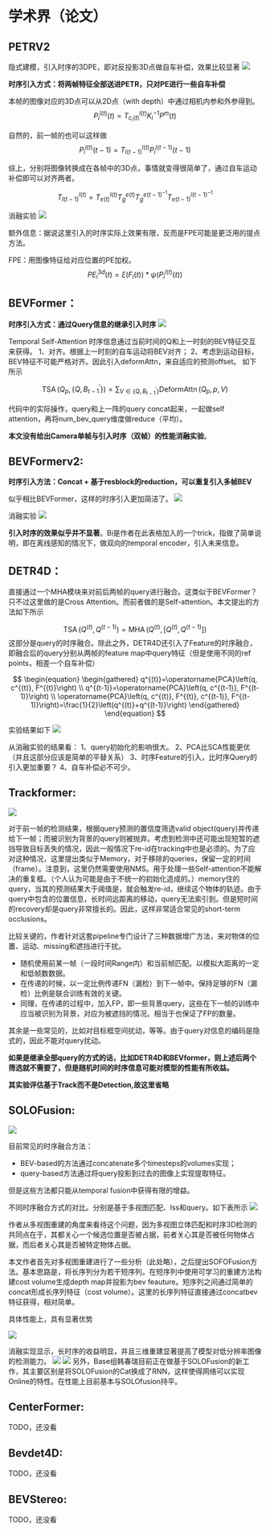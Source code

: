 # 学术界（论文）

## PETRV2
隐式建模，引入时序的3DPE，即对反投影3D点做自车补偿，效果比较显著
![](/assets/img/20221226/PETRV2F1.jpg)

**时序引入方式：将两帧特征全部送进PETR，只对PE进行一些自车补偿**

本帧的图像对应的3D点可以从2D点（with depth）中通过相机内参和外参得到。
$$
\begin{equation}
P_i^{l(t)}(t)=T_{c_i(t)}^{l(t)} K_i^{-1} P^m(t)
\end{equation}
$$

自然的，前一帧的也可以这样做
$$
\begin{equation}
P_i^{l(t)}(t-1)=T_{l(t-1)}^{l(t)} P_i^{l(t-1)}(t-1)
\end{equation}
$$

综上，分别将图像转换成在各帧中的3D点，事情就变得很简单了，通过自车运动补偿即可以对齐两者。

$$
\begin{equation}
T_{l(t-1)}^{l(t)}=T_{e(t)}^{l(t)} T_g^{e(t)} T_g^{e(t-1)^{-1}} T_{e(t-1)}^{l(t-1)^{-1}}
\end{equation}
$$

消融实验
![](/assets/img/20221226/PETRV2FT3.jpg)

额外信息：据说这里引入的时序实际上效果有限，反而是FPE可能是更泛用的提点方法。

FPE：用图像特征给对应位置的PE加权。
$$
\begin{equation}
P E_i^{3 d}(t)=\xi\left(F_i(t)\right) * \psi\left(P_i^{l(t)}(t)\right)
\end{equation}
$$

## BEVFormer：
  **时序引入方式：通过Query信息的继承引入时序**
  ![](/assets/img/20221025/BEVFormerF2.jpg)

Temporal Self-Attention
时序信息通过当前时间的Q和上一时刻的BEV特征交互来获得。
1、对齐。根据上一时刻的自车运动将BEV对齐；
2、考虑到运动目标，BEV特征不可能严格对齐。因此引入deformAttn，来自适应的预测offset。
如下所示

$$
\begin{equation}
\operatorname{TSA}\left(Q_p,\left\{Q, B_{t-1}^{\prime}\right\}\right)=\sum_{V \in\left\{Q, B_{t-1}^{\prime}\right\}} \operatorname{DeformAttn}\left(Q_p, p, V\right)
\end{equation}
$$

代码中的实际操作，query和上一阵的query concat起来，一起做self attention，再将num_bev_query维度做reduce（平均）。

**本文没有给出Camera单帧与引入时序（双帧）的性能消融实验**。


## BEVFormerv2:
**时序引入方法：Concat + 基于resblock的reduction，可以重复引入多帧BEV**

似乎相比BEVFormer，这样的时序引入更加简洁了。
![](/assets/img/20221123/BEVFormerv2F1.jpg)

消融实验
![](/assets/img/20221123/BEVFormerv2T6.jpg)


**引入时序的效果似乎并不显著**。Bi是作者在此表格加入的一个trick，指做了简单说明，即在离线感知的情况下，做双向的temporal encoder，引入未来信息。

## DETR4D：
直接通过一个MHA模块来对前后两帧的query进行融合。这类似于BEVFormer？只不过这里做的是Cross Attention。而前者做的是Self-attention。本文提出的方法如下所示

$$
\begin{equation}
\operatorname{TSA}\left(Q^{(t)}, Q^{(t-1)}\right)=\operatorname{MHA}\left(Q^{(t)},\left[Q^{(t)}, Q^{(t-1)}\right]\right)
\end{equation}
$$
这部分是query的时序融合。除此之外，DETR4D还引入了Feature的时序融合，即融合后的query分别从两帧的feature map中query特征（但是使用不同的ref points，相差一个自车补偿）

$$
\begin{equation}
\begin{gathered}
q^{(t)}=\operatorname{PCA}\left(q, c^{(t)}, F^{(t)}\right) \\
q^{(t-1)}=\operatorname{PCA}\left(q, c^{(t-1)}, F^{(t-1)}\right) \\
\operatorname{PCA}\left(q, c^{(t)}, F^{(t)}, c^{(t-1)}, F^{(t-1)}\right)=\frac{1}{2}\left(q^{(t)}+q^{(t-1)}\right)
\end{gathered}
\end{equation}
$$

实验结果如下
![](/assets/img/20221205/DETR4DT2.jpg)

从消融实验的结果看：
1、query初始化的影响很大。
2、PCA比SCA性能更优（并且这部分应该是简单的平替关系）
3、时序Feature的引入，比时序Query的引入更加重要？
4、自车补偿必不可少。
## Trackformer:
![](/assets/img/20221123/TrackformerF2.jpg)

对于前一帧的检测结果，根据query预测的置信度筛选valid object(query)并传递给下一帧；而被识别为背景的query则被抛弃。考虑到检测中还可能出现短暂的遮挡导致目标丢失的情况，因此一般情况下re-id在tracking中也是必须的。为了应对这种情况，这里提出类似于Memory，对于移除的queries，保留一定的时间（frame）。注意到，这里仍然需要使用NMS。用于处理一些Self-attention不能解决的重复框。（个人认为可能是由于不统一的初始化造成的。）memory住的query，当其的预测结果大于阈值是，就会触发re-id，继续这个物体的轨迹。由于query中包含的位置信息，长时间远距离的移动，query无法索引到。但是短时间的recovery却是query非常擅长的。因此，这样非常适合常见的short-term occlusions。

比较关键的，作者针对这套pipeline专门设计了三种数据增广方法，来对物体的位置、运动、missing和遮挡进行干扰。
+ 随机使用前某一帧（一段时间Range内）和当前帧匹配。以模拟大距离的一定和低帧数数据。
+ 在传递的时候，以一定比例传递FN（漏检）到下一帧中。保持足够的FN（漏检）比例是联合训练有效的关键。
+ 同理，在传递的过程中，加入FP，即一些背景query，这些在下一帧的训练中应当被识别为背景，对应为被遮挡的情况。相当于也保证了FP的数量。

其余是一些常见的，比如对目标框空间扰动，等等。由于query对信息的编码是隐式的，因此不能对query扰动。

**如果是继承全部query的方式的话，比如DETR4D和BEVformer，则上述后两个筛选就不需要了，但是随机时间的时序信息可能对模型的性能有所收益。**

**其实验评估基于Track而不是Detection,故这里省略**
## SOLOFusion:


![](/assets/img/20221123/SOLOF7.jpg)

目前常见的时序融合方法：
+ BEV-based的方法通过concatenate多个timesteps的volumes实现；
+ query-based方法通过将query投影到过去的图像上实现提取特征。

但是这些方法都只能从temporal fusion中获得有限的增益。

不同时序融合方式的对比。分别是基于多视图匹配、lss和query。如下表所示
![](/assets/img/20221123/SOLOT1.jpg)

作者从多视图重建的角度来看待这个问题，因为多视图立体匹配和时序3D检测的共同点在于，其都关心一个候选位置是否被占据，前者关心其是否被任何物体占据，而后者关心其是否被特定物体占据。

本文作者首先对多视图重建进行了一些分析（此处略），之后提出SOFOFusion方法。基本思路是，将长序列分为若干短序列。在短序列中使用可学习的重建方法构建cost volume生成depth map并投影为bev feauture。短序列之间通过简单的concat形成长序列特征（cost volume）。这里的长序列特征直接通过concatbev特征获得，相对简单。

具体性能上，具有显著优势

![](/assets/img/20221123/SOLOT2T3.jpg)

消融实现显示，长时序的收益明显，并且三维重建显著提高了模型对低分辨率图像的检测能力。
![](/assets/img/20221123/SOLOT6.jpg)
![](/assets/img/20221123/SOLOT7.jpg)
另外，Base组韩春瑞目前正在做基于SOLOFusion的新工作，其主要区别是将SOLOFusion的Cat换成了RNN，这样使得网络可以实现Online的特性。在性能上目前基本与SOLOfusion持平。


## CenterFormer:
TODO，还没看
## Bevdet4D: 
TODO，还没看
## BEVStereo: 
TODO，还没看
